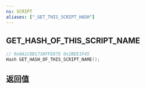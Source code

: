 ```yaml
---
ns: SCRIPT
aliases: ["_GET_THIS_SCRIPT_HASH"]
---
```

## GET_HASH_OF_THIS_SCRIPT_NAME

```c
// 0x8A1C8B1738FFE87E 0x2BEE1F45
Hash GET_HASH_OF_THIS_SCRIPT_NAME();
```


## 返回值
